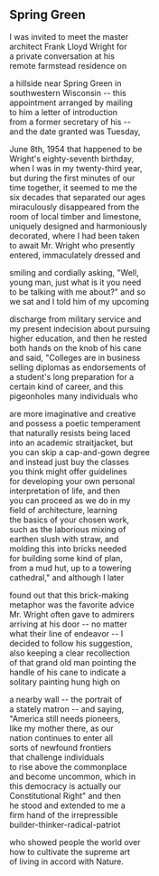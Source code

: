 <main>

## Spring Green 
I was invited to meet the master <br />
architect Frank Lloyd Wright for <br />
a private conversation at his <br />
remote farmstead residence on

a hillside near Spring Green in <br />
southwestern Wisconsin -- this <br />
appointment arranged by mailing <br />
to him a letter of introduction <br />
from a former secretary of his -- <br />
and the date granted was Tuesday,

June 8th, 1954 that happened to be <br />
Wright's eighty-seventh birthday, <br />
when I was in my twenty-third year, <br />
but during the first minutes of our <br />
time together, it seemed to me the <br />
six decades that separated our ages <br />
miraculously disappeared from the <br />
room of local timber and limestone, <br />
uniquely designed and harmoniously <br />
decorated, where I had been taken <br />
to await Mr. Wright who presently <br />
entered, immaculately dressed and

smiling and cordially asking, "Well, <br />
young man, just what is it you need <br />
to be talking with me about?" and so <br />
we sat and I told him of my upcoming

discharge from military service and <br />
my present indecision about pursuing <br />
higher education, and then he rested <br />
both hands on the knob of his cane <br />
and said, "Colleges are in business <br />
selling diplomas as endorsements of <br />
a student's long preparation for a <br />
certain kind of career, and this <br />
pigeonholes many individuals who

are more imaginative and creative <br />
and possess a poetic temperament <br />
that naturally resists being laced <br />
into an academic straitjacket, but <br />
you can skip a cap-and-gown degree <br />
and instead just buy the classes <br />
you think might offer guidelines <br />
for developing your own personal <br />
interpretation of life, and then <br />
you can proceed as we do in my <br />
field of architecture, learning <br />
the basics of your chosen work, <br />
such as the laborious mixing of <br />
earthen slush with straw, and <br />
molding this into bricks needed <br />
for building some kind of plan, <br />
from a mud hut, up to a towering <br />
cathedral," and although I later

found out that this brick-making <br />
metaphor was the favorite advice <br />
Mr. Wright often gave to admirers <br />
arriving at his door -- no matter <br />
what their line of endeavor -- I <br />
decided to follow his suggestion, <br />
also keeping a clear recollection <br />
of that grand old man pointing the <br />
handle of his cane to indicate a <br />
solitary painting hung high on

a nearby wall -- the portrait of <br />
a stately matron -- and saying, <br />
"America still needs pioneers, <br />
like my mother there, as our <br />
nation continues to enter all <br />
sorts of newfound frontiers <br />
that challenge individuals <br />
to rise above the commonplace <br />
and become uncommon, which in <br />
this democracy is actually our <br />
Constitutional Right" and then <br />
he stood and extended to me a <br />
firm hand of the irrepressible <br />
builder-thinker-radical-patriot

who showed people the world over <br />
how to cultivate the supreme art <br />
of living in accord with Nature.

</main>